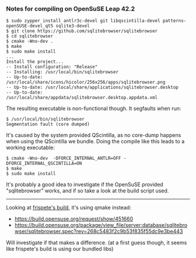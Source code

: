 ### Notes for compiling on OpenSuSE Leap 42.2

```
$ sudo zypper install antlr3c-devel git libqscintilla-devel patterns-openSUSE-devel_qt5 sqlite3-devel
$ git clone https://github.com/sqlitebrowser/sqlitebrowser
$ cd sqlitebrowser
$ cmake -Wno-dev .
$ make
$ sudo make install
...
Install the project...
-- Install configuration: "Release"
-- Installing: /usr/local/bin/sqlitebrowser
-- Up-to-date: /usr/local/share/icons/hicolor/256x256/apps/sqlitebrowser.png
-- Up-to-date: /usr/local/share/applications/sqlitebrowser.desktop
-- Up-to-date: /usr/local/share/appdata/sqlitebrowser.desktop.appdata.xml
```

The resulting executable is non-functional though.  It segfaults when run:

```
$ /usr/local/bin/sqlitebrowser
Segmentation fault (core dumped)
```

It's caused by the system provided QScintilla, as no core-dump happens when using the QScintilla we bundle.  Doing the compile like this leads to a working executable:

```
$ cmake -Wno-dev  -DFORCE_INTERNAL_ANTLR=OFF -DFORCE_INTERNAL_QSCINTILLA=ON
$ make
$ sudo make install
```

It's probably a good idea to investigate if the OpenSuSE provided "sqlitebrowser" works, and if so take a look at the build script used.

---

Looking at [frispete's build](https://build.opensuse.org/package/show/home:frispete:PyQt5/sqlitebrowser), it's using qmake instead:

* https://build.opensuse.org/request/show/451660
* https://build.opensuse.org/package/view_file/server:database/sqlitebrowser/sqlitebrowser.spec?rev=268c5483f2c9b53f835f55dc9e3be443

Will investigate if that makes a difference.  (at a first guess though, it seems like frispete's build is using our bundled libs)